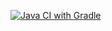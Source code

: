 [![Java CI with Gradle](https://github.com/KleoVor/API_CI/actions/workflows/gradle.yml/badge.svg)](https://github.com/KleoVor/API_CI/actions/workflows/gradle.yml)
